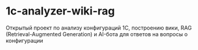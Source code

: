 # 1c-analyzer-wiki-rag
Открытый проект по анализу конфигураций 1С, построению вики, RAG (Retrieval-Augmented Generation) и AI-бота для ответов на вопросы о конфигурации
